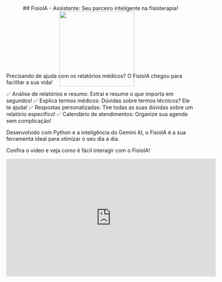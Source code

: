 <center>## FisioIA - Assistente: Seu parceiro inteligente na fisioterapia!</center>
<div align="center">
  <img align="direct" src="https://i.ibb.co/4VrJh5x/Fisio-IA-Assistente.jpg" width="200" style="margin-right: 20px; margin-bottom: -50px"/>
</div>  

Precisando de ajuda com os relatórios médicos? O FisioIA chegou para facilitar a sua vida!

✅ Análise de relatórios e resumo: Extrai e resume o que importa em segundos!
✅ Explica termos médicos: Dúvidas sobre termos técnicos? Ele te ajuda!
✅ Respostas personalizadas: Tire todas as suas dúvidas sobre um relatório especifíco!
✅ Calendário de atendimentos: Organize sua agenda sem complicação!

Desenvolvido com Python e a inteligência do Gemini AI, o FisioIA é a sua ferramenta ideal para otimizar o seu dia a dia.

Confira o vídeo e veja como é fácil interagir com o FisioIA!

<iframe width="560" height="315" src="https://drive.google.com/file/d/1mO-7pOmbIhrtVLnESzdBVDDzVWpj_Ni2/view?usp=sharing" frameborder="0" allowfullscreen></iframe>
